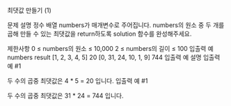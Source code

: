 최댓값 만들기 (1)

문제 설명
정수 배열 numbers가 매개변수로 주어집니다. numbers의 원소 중 두 개를 곱해 만들 수 있는 최댓값을 return하도록 solution 함수를 완성해주세요.

제한사항
0 ≤ numbers의 원소 ≤ 10,000
2 ≤ numbers의 길이 ≤ 100
입출력 예
numbers	result
[1, 2, 3, 4, 5]	20
[0, 31, 24, 10, 1, 9]	744
입출력 예 설명
입출력 예 #1

두 수의 곱중 최댓값은 4 * 5 = 20 입니다.
입출력 예 #1

두 수의 곱중 최댓값은 31 * 24 = 744 입니다.